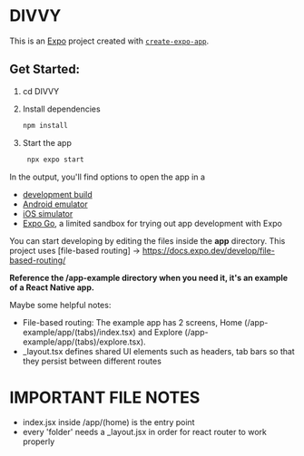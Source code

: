 # DIVVY

This is an [Expo](https://expo.dev) project created with [`create-expo-app`](https://www.npmjs.com/package/create-expo-app).

## Get Started:
1. cd DIVVY

2. Install dependencies

   ```bash
   npm install
   ```

3. Start the app

   ```bash
    npx expo start
   ```

In the output, you'll find options to open the app in a

- [development build](https://docs.expo.dev/develop/development-builds/introduction/)
- [Android emulator](https://docs.expo.dev/workflow/android-studio-emulator/)
- [iOS simulator](https://docs.expo.dev/workflow/ios-simulator/)
- [Expo Go](https://expo.dev/go), a limited sandbox for trying out app development with Expo

You can start developing by editing the files inside the **app** directory. This project uses
[file-based routing] -> https://docs.expo.dev/develop/file-based-routing/

**Reference the /app-example directory when you need it, it's an example of a React Native app.**

Maybe some helpful notes:
- File-based routing: The example app has 2 screens, Home (/app-example/app/(tabs)/index.tsx) and Explore (/app-example/app/(tabs)/explore.tsx).
- _layout.tsx defines shared UI elements such as headers, tab bars so that they persist between different routes

# IMPORTANT FILE NOTES
- index.jsx inside /app/(home) is the entry point
- every 'folder' needs a _layout.jsx in order for react router to work properly
